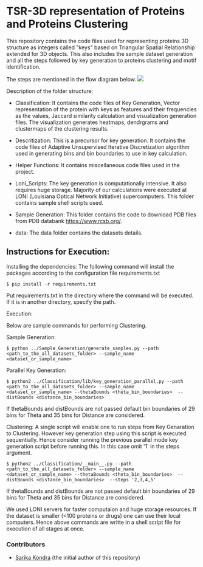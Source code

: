 # TSR-3D representation of Proteins and Proteins Clustering
This repository contains the code files used for representing proteins 3D structure as integers called "keys" based on Triangular Spatial Relationship extended for 3D objects. This also includes the sample dataset generation and all the steps followed by key generation to proteins clustering and motif identification.


The steps are mentioned in the flow diagram below.
![](https://user-images.githubusercontent.com/16475732/100969938-9074b200-34f9-11eb-8c9f-45771abcd777.png)

Description of the folder structure:
* Classification: It contains the code files of Key Generation, Vector representation of the protein with keys as features and their frequencies as the values, Jaccard similarity calculation and visualization generation files. The visualization generates heatmaps, dendrgrams and clustermaps of the clustering results.
* Descritization: This is a precursor for key generation. It contains the code files of Adaptive Unsupervised Iterative Discretization algorithm used in generating bins and bin boundaries to use in key calculation.
* Helper Functions: It contains miscellaneous code files used in the project.
* Loni_Scripts: The key generation is computationally intensive. It also requires huge storage. Majority of our calculations were executed at LONI (Louisiana Optical Network Initiative) supercomputers. This folder contains sample shell scripts used.
* Sample Generation: This folder contains the code to download PDB files from PDB databank https://www.rcsb.org/.

* data: The data folder contains the datasets details.

## Instructions for Execution:
Installing the dependencies:
The following command will install the packages according to the configuration file requirements.txt

```
$ pip install -r requirements.txt
```

Put requirements.txt in the directory where the command will be executed. If it is in another directory, specify the path.

Execution:

Below are sample commands for performing Clustering.

Sample Generation:

```
$ python ../Sample_Generation/generate_samples.py --path <path_to_the_all_datasets_folder> --sample_name <dataset_or_sample_name>
```
Parallel Key Generation:
```
$ python2 ../Classification/lib/key_generation_parallel.py --path <path_to_the_all_datasets_folder> --sample_name <dataset_or_sample_name> --thetaBounds <theta_bin_boundaries>  --distBounds <distance_bin_boundaries> 
```
If thetaBounds and distBounds are not passed default bin boundaries of 29 bins for Theta and 35 bins for Distance are considered.

Clustering:
A single script will enable one to run steps from Key Genaration to Clustering. However key generation step using this script is executed sequentially. Hence consider running the previous parallel mode key generation script before running this. In this case omit '1' in the steps argument.

```
$ python2 ../Classification/__main__.py --path <path_to_the_all_datasets_folder> --sample_name <dataset_or_sample_name> --thetaBounds <theta_bin_boundaries>  --distBounds <distance_bin_boundaries>  --steps '2,3,4,5'
```
If thetaBounds and distBounds are not passed default bin boundaries of 29 bins for Theta and 35 bins for Distance are considered.

We used LONI servers for faster computaion and huge storage resources. If the dataset is smaller (<100 proteins or drugs) one can use their local computers. Hence above commands are writte in a shell script file for execution of all stages at once.

### Contributors

* [Sarika Kondra](mailto:sarika.vm35@gmail.com) (the initial author of this repository)
